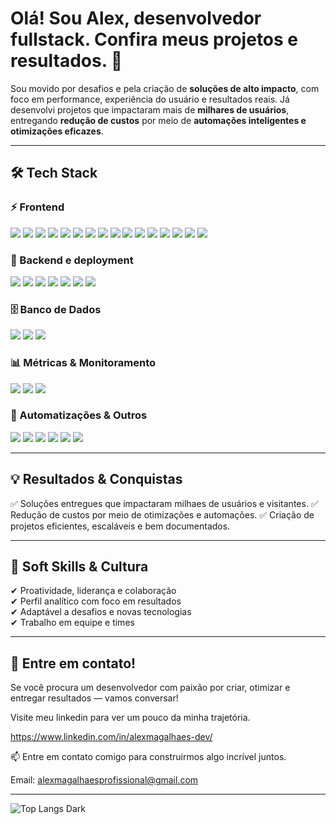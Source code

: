 # Olá! Sou Alex, desenvolvedor fullstack. Confira meus projetos e resultados. 🚀

Sou movido por desafios e pela criação de **soluções de alto impacto**, com foco em performance, experiência do usuário e resultados reais. Já desenvolvi projetos que impactaram mais de **milhares de usuários**, entregando **redução de custos** por meio de **automações inteligentes e otimizações eficazes**.

---

## 🛠️ Tech Stack

### ⚡ Frontend  
<p>
  <img src="https://img.shields.io/badge/TypeScript-3178C6?style=flat&logo=typescript&logoColor=white" />
  <img src="https://img.shields.io/badge/JavaScript-F7DF1E?style=flat&logo=javascript&logoColor=black" />
  <img src="https://img.shields.io/badge/React-20232A?style=flat&logo=react&logoColor=61DAFB" />
  <img src="https://img.shields.io/badge/Next.js-000000?style=flat&logo=nextdotjs&logoColor=white" />
  <img src="https://img.shields.io/badge/Context_API-61DAFB?style=flat&logo=react&logoColor=white" />
  <img src="https://img.shields.io/badge/React_Router_Dom-CA4245?style=flat&logo=react-router&logoColor=white" />
  <img src="https://img.shields.io/badge/Zustand-000000?style=flat&logo=zotero&logoColor=white" />
  <img src="https://img.shields.io/badge/React_Query-FF4154?style=flat&logo=react-query&logoColor=white" />
  <img src="https://img.shields.io/badge/Vite-646CFF?style=flat&logo=vite&logoColor=white" />
  <img src="https://img.shields.io/badge/HTML5-E34F26?style=flat&logo=html5&logoColor=white" />
  <img src="https://img.shields.io/badge/CSS3-1572B6?style=flat&logo=css3&logoColor=white" />
  <img src="https://img.shields.io/badge/SASS-CC6699?style=flat&logo=sass&logoColor=white" />
  <img src="https://img.shields.io/badge/Styled--Components-db7093?style=flat&logo=styled-components&logoColor=white" />
  <img src="https://img.shields.io/badge/Tailwind_CSS-38B2AC?style=flat&logo=tailwind-css&logoColor=white" />
  <img src="https://img.shields.io/badge/MUI-007FFF?style=flat&logo=mui&logoColor=white" />
  <img src="https://img.shields.io/badge/Webflow-4353FF?style=flat&logo=webflow&logoColor=white" />
</p>

### 🔧 Backend e deployment
<p>
  <img src="https://img.shields.io/badge/REST_API-005571?style=flat&logo=api&logoColor=white" />
  <img src="https://img.shields.io/badge/Node.js-339933?style=flat&logo=node.js&logoColor=white" />
  <img src="https://img.shields.io/badge/NestJS-E0234E?style=flat&logo=nestjs&logoColor=white" />
  <img src="https://img.shields.io/badge/Express.js-000000?style=flat&logo=express&logoColor=white" />
  <img src="https://img.shields.io/badge/Swagger-API-green?style=flat&logo=swagger&logoColor=white" />
  <img src="https://img.shields.io/badge/Vercel-000000?style=flat&logo=vercel&logoColor=white" />
  <img src="https://img.shields.io/badge/Insomnia-4000BF?style=flat&logo=insomnia&logoColor=white" />
</p>

### 🗄️ Banco de Dados  
<p>
  <img src="https://img.shields.io/badge/MySQL-4479A1?style=flat&logo=mysql&logoColor=white" />
  <img src="https://img.shields.io/badge/PostgreSQL-4169E1?style=flat&logo=postgresql&logoColor=white" />
  <img src="https://img.shields.io/badge/MongoDB-47A248?style=flat&logo=mongodb&logoColor=white" />
</p>

### 📊 Métricas & Monitoramento  
<p>
  <img src="https://img.shields.io/badge/Google_Analytics-E37400?style=flat&logo=google-analytics&logoColor=white" />
  <img src="https://img.shields.io/badge/Tag_Manager-246FDB?style=flat&logo=google-tag-manager&logoColor=white" />
  <img src="https://img.shields.io/badge/Microsoft_Clarity-0066FF?style=flat&logo=microsoft&logoColor=white" />
  <!--<img src="https://img.shields.io/badge/Hotjar-F56C2D?style=flat&logo=hotjar&logoColor=white" />-->
</p>

### 🤖 Automatizações & Outros  
<p>
  <img src="https://img.shields.io/badge/Git-F05032?style=flat&logo=git&logoColor=white" />
  <img src="https://img.shields.io/badge/GitHub-181717?style=flat&logo=github&logoColor=white" />
  <img src="https://img.shields.io/badge/Google_Apps_Script-4285F4?style=flat&logo=google&logoColor=white" />
  <img src="https://img.shields.io/badge/Figma-F24E1E?style=flat&logo=figma&logoColor=white" />
  <img src="https://img.shields.io/badge/UI_Design-FF69B4?style=flat&logo=figma&logoColor=white" />
  <img src="https://img.shields.io/badge/UX_Design-800080?style=flat&logo=figma&logoColor=white" />

</p>


---

## 💡 Resultados & Conquistas

✅ Soluções entregues que impactaram milhaes de usuários e visitantes.
✅ Redução de custos por meio de otimizações e automações.
✅ Criação de projetos eficientes, escaláveis e bem documentados. 

---

## 🤝 Soft Skills & Cultura

✔ Proatividade, liderança e colaboração  
✔ Perfil analítico com foco em resultados  
✔ Adaptável a desafios e novas tecnologias  
✔ Trabalho em equipe e times

---

## 👀 Entre em contato!

Se você procura um desenvolvedor com paixão por criar, otimizar e entregar resultados — vamos conversar!

Visite meu linkedin para ver um pouco da minha trajetória.

https://www.linkedin.com/in/alexmagalhaes-dev/

📫 Entre em contato comigo para construirmos algo incrível juntos.

Email: alexmagalhaesprofissional@gmail.com

---
![Top Langs Dark](https://github-readme-stats.vercel.app/api/top-langs/?username=alexsmagalhaes&layout=compact&theme=dark)
